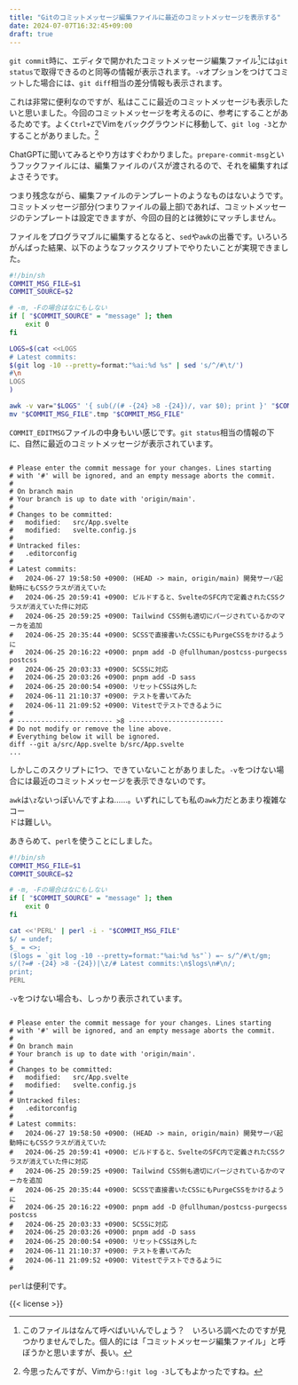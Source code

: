 ```yaml
---
title: "Gitのコミットメッセージ編集ファイルに最近のコミットメッセージを表示する"
date: 2024-07-07T16:32:45+09:00
draft: true
---
```


`git commit`時に、エディタで開かれたコミットメッセージ編集ファイル[^commit-editmsg]には`git status`で取得できるのと同等の情報が表示されます。`-v`オプションをつけてコミットした場合には、`git diff`相当の差分情報も表示されます。

これは非常に便利なのですが、私はここに最近のコミットメッセージも表示したいと思いました。今回のコミットメッセージを考えるのに、参考にすることがあるためです。よく`Ctrl+Z`でVimをバックグラウンドに移動して、`git log -3`とかすることがありました。[^git-log]

ChatGPTに聞いてみるとやり方はすぐわかりました。`prepare-commit-msg`というフックファイルには、編集ファイルのパスが渡されるので、それを編集すればよさそうです。

つまり残念ながら、編集ファイルのテンプレートのようなものはないようです。コミットメッセージ部分(つまりファイルの最上部)であれば、コミットメッセージのテンプレートは設定できますが、今回の目的とは微妙にマッチしません。

ファイルをプログラマブルに編集するとなると、`sed`や`awk`の出番です。いろいろがんばった結果、以下のようなフックスクリプトでやりたいことが実現できました。

```sh
#!/bin/sh
COMMIT_MSG_FILE=$1
COMMIT_SOURCE=$2

# -m, -Fの場合はなにもしない
if [ "$COMMIT_SOURCE" = "message" ]; then
    exit 0
fi

LOGS=$(cat <<LOGS
# Latest commits:
$(git log -10 --pretty=format:"%ai:%d %s" | sed 's/^/#\t/')
#\n
LOGS
)

awk -v var="$LOGS" '{ sub(/(# -{24} >8 -{24})/, var $0); print }' "$COMMIT_MSG_FILE" > "$COMMIT_MSG_FILE".tmp
mv "$COMMIT_MSG_FILE".tmp "$COMMIT_MSG_FILE"
```

`COMMIT_EDITMSG`ファイルの中身もいい感じです。`git status`相当の情報の下に、自然に最近のコミットメッセージが表示されています。

```

# Please enter the commit message for your changes. Lines starting
# with '#' will be ignored, and an empty message aborts the commit.
#
# On branch main
# Your branch is up to date with 'origin/main'.
#
# Changes to be committed:
#	modified:   src/App.svelte
#	modified:   svelte.config.js
#
# Untracked files:
#	.editorconfig
#
# Latest commits:
#	2024-06-27 19:58:50 +0900: (HEAD -> main, origin/main) 開発サーバ起動時にもCSSクラスが消えていた
#	2024-06-25 20:59:41 +0900: ビルドすると、SvelteのSFC内で定義されたCSSクラスが消えていた件に対応
#	2024-06-25 20:59:25 +0900: Tailwind CSS側も適切にパージされているかのマーカを追加
#	2024-06-25 20:35:44 +0900: SCSSで直接書いたCSSにもPurgeCSSをかけるように
#	2024-06-25 20:16:22 +0900: pnpm add -D @fullhuman/postcss-purgecss postcss
#	2024-06-25 20:03:33 +0900: SCSSに対応
#	2024-06-25 20:03:26 +0900: pnpm add -D sass
#	2024-06-25 20:00:54 +0900: リセットCSSは外した
#	2024-06-11 21:10:37 +0900: テストを書いてみた
#	2024-06-11 21:09:52 +0900: Vitestでテストできるように
#
# ------------------------ >8 ------------------------
# Do not modify or remove the line above.
# Everything below it will be ignored.
diff --git a/src/App.svelte b/src/App.svelte
...
```

しかしこのスクリプトに1つ、できていないことがありました。`-v`をつけない場合には最近のコミットメッセージを表示できないのです。

`awk`は`\z`ないっぽいんですよね……。いずれにしても私の`awk`力だとあまり複雑なコー	
ドは難しい。

あきらめて、`perl`を使うことにしました。

```sh
#!/bin/sh
COMMIT_MSG_FILE=$1
COMMIT_SOURCE=$2

# -m, -Fの場合はなにもしない
if [ "$COMMIT_SOURCE" = "message" ]; then
    exit 0
fi

cat <<'PERL' | perl -i - "$COMMIT_MSG_FILE"
$/ = undef;
$_ = <>;
($logs = `git log -10 --pretty=format:"%ai:%d %s"`) =~ s/^/#\t/gm;
s/(?=# -{24} >8 -{24})|\z/# Latest commits:\n$logs\n#\n/;
print;
PERL
```

`-v`をつけない場合も、しっかり表示されています。

```

# Please enter the commit message for your changes. Lines starting
# with '#' will be ignored, and an empty message aborts the commit.
#
# On branch main
# Your branch is up to date with 'origin/main'.
#
# Changes to be committed:
#	modified:   src/App.svelte
#	modified:   svelte.config.js
#
# Untracked files:
#	.editorconfig
#
# Latest commits:
#	2024-06-27 19:58:50 +0900: (HEAD -> main, origin/main) 開発サーバ起動時にもCSSクラスが消えていた
#	2024-06-25 20:59:41 +0900: ビルドすると、SvelteのSFC内で定義されたCSSクラスが消えていた件に対応
#	2024-06-25 20:59:25 +0900: Tailwind CSS側も適切にパージされているかのマーカを追加
#	2024-06-25 20:35:44 +0900: SCSSで直接書いたCSSにもPurgeCSSをかけるように
#	2024-06-25 20:16:22 +0900: pnpm add -D @fullhuman/postcss-purgecss postcss
#	2024-06-25 20:03:33 +0900: SCSSに対応
#	2024-06-25 20:03:26 +0900: pnpm add -D sass
#	2024-06-25 20:00:54 +0900: リセットCSSは外した
#	2024-06-11 21:10:37 +0900: テストを書いてみた
#	2024-06-11 21:09:52 +0900: Vitestでテストできるように
#
```

`perl`は便利です。


{{< license >}}


[^commit-editmsg]: このファイルはなんて呼べばいいんでしょう？　いろいろ調べたのですが見つかりませんでした。個人的には「コミットメッセージ編集ファイル」と呼ぼうかと思いますが、長い。

[^git-log]: 今思ったんですが、Vimから`:!git log -3`してもよかったですね。

